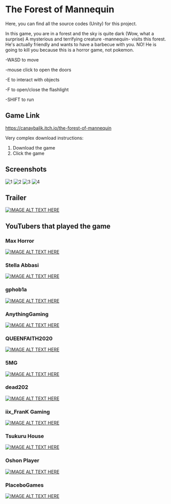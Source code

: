 # The Forest of Mannequin

Here, you can find all the source codes (Unity) for this project.

In this game, you are in a forest and the sky is quite dark (Wow, what a surprise) A mysterious and terrifying creature -mannequin- visits this forest. He's actually friendly and wants to have a barbecue with you. NO! He is going to kill you because this is a horror game, not pokemon.

-WASD to move

-mouse click to open the doors

-E to interact with objects

-F to open/close the flashlight

-SHIFT to run

## Game Link 
https://canaybalik.itch.io/the-forest-of-mannequin

Very complex download instructions:
1. Download the game
2. Click the game

## Screenshots

![1](https://user-images.githubusercontent.com/61124496/106884047-dca6c300-66f1-11eb-849f-2cb004d8c935.png)
![2](https://user-images.githubusercontent.com/61124496/106884051-ddd7f000-66f1-11eb-91d4-11416ff43ad5.png)
![3](https://user-images.githubusercontent.com/61124496/106884053-df091d00-66f1-11eb-90b0-2b41ff239b21.png)
![4](https://user-images.githubusercontent.com/61124496/106884055-df091d00-66f1-11eb-97b4-ea27b9b7bd8c.png)

## Trailer

[![IMAGE ALT TEXT HERE](https://img.youtube.com/vi/en00t3DuKFU/0.jpg)](https://www.youtube.com/watch?v=en00t3DuKFU)



## YouTubers that played the game

### Max Horror

[![IMAGE ALT TEXT HERE](https://img.youtube.com/vi/SN7pxyYFaj8/0.jpg)](https://www.youtube.com/watch?v=SN7pxyYFaj8)

### Stella Abbasi

[![IMAGE ALT TEXT HERE](https://img.youtube.com/vi/xG4KcbvTwBA/0.jpg)](https://www.youtube.com/watch?v=xG4KcbvTwBA)

### gphob1a

[![IMAGE ALT TEXT HERE](https://img.youtube.com/vi/NPirSOXj_Bs/0.jpg)](https://www.youtube.com/watch?v=NPirSOXj_Bs)

### AnythingGaming

[![IMAGE ALT TEXT HERE](https://img.youtube.com/vi/tbWIZkQMCBA/0.jpg)](https://www.youtube.com/watch?v=tbWIZkQMCBA)

### QUEENFAITH2020

[![IMAGE ALT TEXT HERE](https://img.youtube.com/vi/YMJ5_BtfqdM/0.jpg)](https://www.youtube.com/watch?v=YMJ5_BtfqdM)

### 5MG

[![IMAGE ALT TEXT HERE](https://img.youtube.com/vi/9g8hoNUH0kk/0.jpg)](https://www.youtube.com/watch?v=9g8hoNUH0kk)

### dead202

[![IMAGE ALT TEXT HERE](https://img.youtube.com/vi/BRSSjdE9L8M/0.jpg)](https://www.youtube.com/watch?v=BRSSjdE9L8M)

### iix_FranK Gaming

[![IMAGE ALT TEXT HERE](https://img.youtube.com/vi/ZkMC_I2nO7A/0.jpg)](https://www.youtube.com/watch?v=ZkMC_I2nO7A)

### Tsukuru House

[![IMAGE ALT TEXT HERE](https://img.youtube.com/vi/IbLgxDmihb8/0.jpg)](https://www.youtube.com/watch?v=IbLgxDmihb8)

### Oshon Player

[![IMAGE ALT TEXT HERE](https://img.youtube.com/vi/CAFui0WR7rg/0.jpg)](https://www.youtube.com/watch?v=CAFui0WR7rg)

### PlaceboGames

[![IMAGE ALT TEXT HERE](https://img.youtube.com/vi/tb81Bwfvyeo/0.jpg)](https://www.youtube.com/watch?v=tb81Bwfvyeo)

